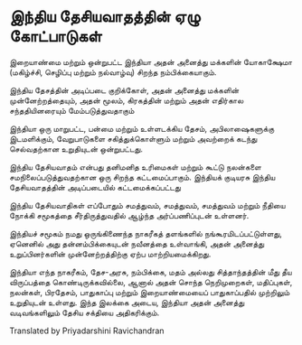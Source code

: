 # இந்திய தேசியவாதத்தின் ஏழு கோட்பாடுகள்
இறையாண்மை மற்றும் ஒன்றுபட்ட இந்தியா அதன் அனைத்து மக்களின் யோகாக்ஷேமா ​​(மகிழ்ச்சி, செழிப்பு மற்றும் நல்வாழ்வு) சிறந்த நம்பிக்கையாகும். 

இந்திய தேசத்தின் அடிப்படை குறிக்கோள், அதன் அனைத்து மக்களின் முன்னேற்றத்தையும், அதன் மூலம், கிரகத்தின் மற்றும் அதன் எதிர்கால சந்ததியினரையும் மேம்படுத்துவதாகும்

இந்தியா ஒரு மாறுபட்ட, பன்மை மற்றும் உள்ளடக்கிய தேசம், அபிலாஷைகளுக்கு இடமளிக்கும், வேறுபாடுகளை சகித்துக்கொள்ளும் மற்றும் அவற்றைக் கடந்து செல்வதற்கான உறுதியுடன் ஒன்றுபட்டது.

இந்திய தேசியவாதம் என்பது தனிமனித உரிமைகள் மற்றும் கூட்டு நலன்களை சமநிலைப்படுத்துவதற்கான ஒரு சிறந்த கட்டமைப்பாகும். இந்தியக் குடியரசு இந்திய தேசியவாதத்தின் அடிப்படையில் கட்டமைக்கப்பட்டது

இந்திய தேசியவாதிகள் எப்போதும் சமத்துவம், சமத்துவம், சமத்துவம் மற்றும் நீதியை நோக்கி சமூகத்தை சீர்திருத்துவதில் ஆழ்ந்த அர்ப்பணிப்புடன் உள்ளனர்.

இந்தியச் சமூகம் நமது ஒருங்கிணைந்த நாகரீகத் தளங்களில் நங்கூரமிடப்பட்டுள்ளது, ஏனெனில் அது தன்னம்பிக்கையுடன் நவீனத்தை உள்வாங்கி, அதன் அனைத்து உறுப்பினர்களின் முன்னேற்றத்திற்கு ஏற்ப மாற்றியமைக்கிறது.

இந்தியா எந்த நாகரீகம், தேச-அரசு, நம்பிக்கை, மதம் அல்லது சித்தாந்தத்தின் மீது தீய விருப்பத்தை கொண்டிருக்கவில்லை, ஆனால் அதன் சொந்த நெறிமுறைகள், மதிப்புகள், நலன்கள், பிரதேசம், பாதுகாப்பு மற்றும் இறையாண்மையைப் பாதுகாப்பதில் முற்றிலும் உறுதியுடன் உள்ளது. இந்த இலக்கை அடைய, இந்தியா அதன் அனைத்து வடிவங்களிலும் தேசிய சக்தியை அதிகரிக்கும்.

Translated by Priyadarshini Ravichandran
